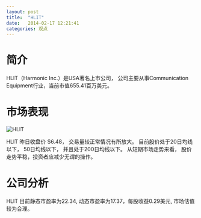```yaml
---
layout: post
title:  "HLIT"
date:   2014-02-17 12:21:41
categories: 观点
---
```


# 简介
HLIT（Harmonic Inc.）是USA著名上市公司，
公司主要从事Communication Equipment行业，当前市值655.41百万美元。

# 市场表现

![HLIT](http://finviz.com/chart.ashx?t=HLIT&ty=c&ta=1&p=d&s=l)

HLIT 昨日收盘价 $6.48，
交易量较正常情况有所放大。
目前股价处于20日均线以下，
50日均线以下，
并且处于200日均线以下。
从短期市场走势来看，
股价走势平稳，投资者应减少无谓的操作。

# 公司分析
HLIT 目前静态市盈率为22.34, 动态市盈率为17.37，每股收益0.29美元,
市场估值较为合理。
